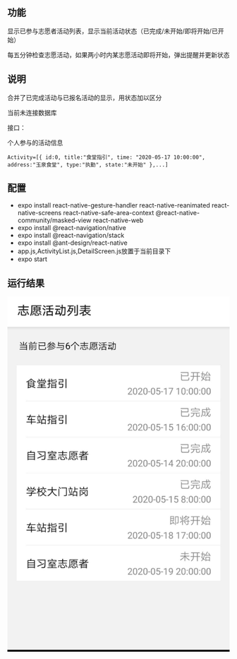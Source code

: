 ## 功能 ##
显示已参与志愿者活动列表，显示当前活动状态（已完成/未开始/即将开始/已开始）

每五分钟检查志愿活动，如果两小时内某志愿活动即将开始，弹出提醒并更新状态

## 说明 ##

合并了已完成活动与已报名活动的显示，用状态加以区分

当前未连接数据库

接口：

个人参与的活动信息

 `Activity=[{
	id:0,
	title:"食堂指引",
	time: "2020-05-17 10:00:00",
	address:"玉泉食堂",
	type:"执勤",
	state:"未开始"
},...]` 
 

## 配置 ##
- expo install react-native-gesture-handler react-native-reanimated react-native-screens react-native-safe-area-context @react-native-community/masked-view react-native-web
- expo install @react-navigation/native
- expo install @react-navigation/stack
- expo install @ant-design/react-native
- app.js,ActivityList.js,DetailScreen.js放置于当前目录下
- expo start


## 运行结果 ##
![](test.jpg)
